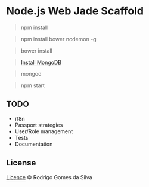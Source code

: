 # Node.js Web Jade Scaffold

> npm install

> npm install bower nodemon -g

> bower install

> [Install MongoDB](https://www.mongodb.org/downloads)

> mongod

> npm start

## TODO

* i18n
* Passport strategies
* User/Role management
* Tests
* Documentation

## License

[Licence](https://github.com/rodrigogs/nodejs-web-jade-scaffold/blob/master/LICENSE) © Rodrigo Gomes da Silva
